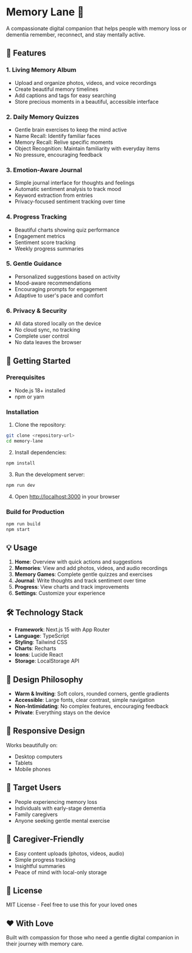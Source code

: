 # Memory Lane 💖

A compassionate digital companion that helps people with memory loss or dementia remember, reconnect, and stay mentally active.

## 🌼 Features

### 1. Living Memory Album
- Upload and organize photos, videos, and voice recordings
- Create beautiful memory timelines
- Add captions and tags for easy searching
- Store precious moments in a beautiful, accessible interface

### 2. Daily Memory Quizzes
- Gentle brain exercises to keep the mind active
- Name Recall: Identify familiar faces
- Memory Recall: Relive specific moments
- Object Recognition: Maintain familiarity with everyday items
- No pressure, encouraging feedback

### 3. Emotion-Aware Journal
- Simple journal interface for thoughts and feelings
- Automatic sentiment analysis to track mood
- Keyword extraction from entries
- Privacy-focused sentiment tracking over time

### 4. Progress Tracking
- Beautiful charts showing quiz performance
- Engagement metrics
- Sentiment score tracking
- Weekly progress summaries

### 5. Gentle Guidance
- Personalized suggestions based on activity
- Mood-aware recommendations
- Encouraging prompts for engagement
- Adaptive to user's pace and comfort

### 6. Privacy & Security
- All data stored locally on the device
- No cloud sync, no tracking
- Complete user control
- No data leaves the browser

## 🚀 Getting Started

### Prerequisites
- Node.js 18+ installed
- npm or yarn

### Installation

1. Clone the repository:
```bash
git clone <repository-url>
cd memory-lane
```

2. Install dependencies:
```bash
npm install
```

3. Run the development server:
```bash
npm run dev
```

4. Open [http://localhost:3000](http://localhost:3000) in your browser

### Build for Production

```bash
npm run build
npm start
```

## 💡 Usage

1. **Home**: Overview with quick actions and suggestions
2. **Memories**: View and add photos, videos, and audio recordings
3. **Memory Games**: Complete gentle quizzes and exercises
4. **Journal**: Write thoughts and track sentiment over time
5. **Progress**: View charts and track improvements
6. **Settings**: Customize your experience

## 🛠️ Technology Stack

- **Framework**: Next.js 15 with App Router
- **Language**: TypeScript
- **Styling**: Tailwind CSS
- **Charts**: Recharts
- **Icons**: Lucide React
- **Storage**: LocalStorage API

## 🎨 Design Philosophy

- **Warm & Inviting**: Soft colors, rounded corners, gentle gradients
- **Accessible**: Large fonts, clear contrast, simple navigation
- **Non-Intimidating**: No complex features, encouraging feedback
- **Private**: Everything stays on the device

## 📱 Responsive Design

Works beautifully on:
- Desktop computers
- Tablets
- Mobile phones

## 🎯 Target Users

- People experiencing memory loss
- Individuals with early-stage dementia
- Family caregivers
- Anyone seeking gentle mental exercise

## 🤝 Caregiver-Friendly

- Easy content uploads (photos, videos, audio)
- Simple progress tracking
- Insightful summaries
- Peace of mind with local-only storage

## 📝 License

MIT License - Feel free to use this for your loved ones

## ❤️ With Love

Built with compassion for those who need a gentle digital companion in their journey with memory care.
